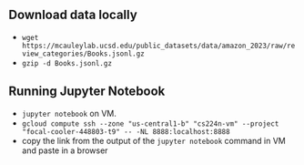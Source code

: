 ## Download data locally
- ```wget https://mcauleylab.ucsd.edu/public_datasets/data/amazon_2023/raw/review_categories/Books.jsonl.gz```
- ```gzip -d Books.jsonl.gz```

## Running Jupyter Notebook
- ```jupyter notebook``` on VM. 
- ```gcloud compute ssh --zone "us-central1-b" "cs224n-vm" --project "focal-cooler-448803-t9" -- -NL 8888:localhost:8888```
- copy the link from the output of the ```jupyter notebook``` command in VM and paste in a browser 

